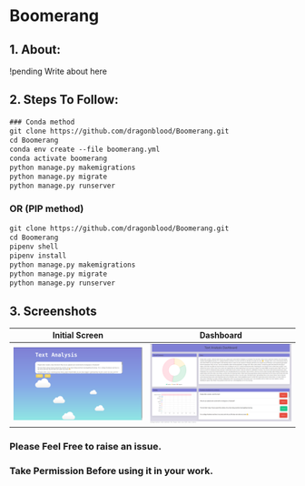 # Boomerang
## 1. About:

!pending Write about here 

## 2. Steps To Follow:
```
### Conda method
git clone https://github.com/dragonblood/Boomerang.git
cd Boomerang
conda env create --file boomerang.yml
conda activate boomerang
python manage.py makemigrations
python manage.py migrate
python manage.py runserver
```
### OR (PIP method)
```
git clone https://github.com/dragonblood/Boomerang.git
cd Boomerang
pipenv shell
pipenv install
python manage.py makemigrations
python manage.py migrate
python manage.py runserver
```
## 3. Screenshots
| Initial Screen | Dashboard |
|----------------|-----------|
|<img src="https://github.com/dragonblood/Boomerang/blob/master/pics/Screenshot%20from%202020-06-19%2002-49-51.png"/>|<img src="https://github.com/dragonblood/Boomerang/blob/master/pics/Screenshot%20from%202020-06-19%2002-49-04.png"/>|

### Please Feel Free to raise an issue.
### Take Permission Before using it in your work.

